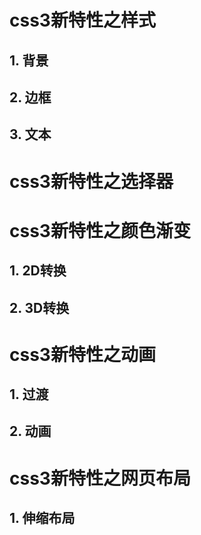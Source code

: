 # css3新特性之样式
## 1. 背景
## 2. 边框
## 3. 文本
# css3新特性之选择器

# css3新特性之颜色渐变
## 1. 2D转换
## 2. 3D转换
# css3新特性之动画
## 1. 过渡
## 2. 动画
# css3新特性之网页布局
## 1. 伸缩布局